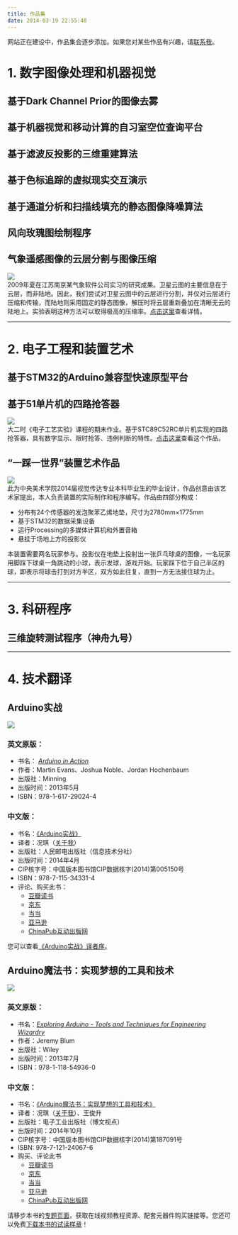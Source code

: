 ```yaml
---
title: 作品集
date: 2014-03-19 22:55:48
---
```


网站正在建设中，作品集会逐步添加。如果您对某些作品有兴趣，请[联系我](/about/)。

# 1. 数字图像处理和机器视觉

## 基于Dark Channel Prior的图像去雾

## 基于机器视觉和移动计算的自习室空位查询平台

## 基于滤波反投影的三维重建算法

## 基于色标追踪的虚拟现实交互演示

## 基于通道分析和扫描线填充的静态图像降噪算法

## 风向玫瑰图绘制程序

## 气象遥感图像的云层分割与图像压缩

![][nephogram]  
2009年夏在江苏南京某气象软件公司实习的研究成果。卫星云图的主要信息在于云层，而非陆地。因此，我们尝试对卫星云图中的云层进行分割，并仅对云层进行压缩和传输，而陆地则采用固定的静态图像，解压时将云层重新叠加在清晰无云的陆地上。实验表明这种方法可以取得极高的压缩率。[点击这里](/works/nephogram-image-compression.html)查看详情。

-----

# 2. 电子工程和装置艺术

## 基于STM32的Arduino兼容型快速原型平台

## 基于51单片机的四路抢答器

![][responder]  
大二时《电子工艺实验》课程的期末作业。基于STC89C52RC单片机实现的四路抢答器，具有数字显示、限时抢答、违例判断的特性。[点击这里](/works/8051-responder.html)查看这个作品。

## “一踩一世界”装置艺术作品

![][pingpong]  
此为中央美术学院2014届视觉传达专业本科毕业生的毕业设计，作品创意由该艺术家提出，本人负责装置的实际制作和程序编写。作品由四部分构成：

* 分布有24个传感器的发泡聚苯乙烯地垫，尺寸为2780mm×1775mm
* 基于STM32的数据采集设备
* 运行Processing的多媒体计算机和外置音箱
* 悬挂于场地上方的投影仪

本装置需要两名玩家参与。投影仪在地垫上投射出一张乒乓球桌的图像，一名玩家用脚踩下球桌一角跳动的小球，表示发球，游戏开始。玩家踩下位于自己半区的球，即表示将球击打到对方半区，双方如此往复，直到一方无法接住球为止。

<!-- [点击这里](/works/cafa-pingpong.html)查看更多详细信息。 -->


-----

# 3. 科研程序

## 三维旋转测试程序（神舟九号）

-----

# 4. 技术翻译

## Arduino实战

![][aia-cover]

### 英文原版：

* 书名： [*Arduino in Action*](http://www.manning.com/mevans/)
* 作者：Martin Evans、Joshua Noble、Jordan Hochenbaum
* 出版社：Minning
* 出版时间：2013年5月
* ISBN：978-1-617-29024-4

### 中文版：

* 书名：[《Arduino实战》](http://www.ptpress.com.cn/Book.aspx?id=37499)
* 译者：况琪（[关于我](/about/)）
* 出版社：人民邮电出版社（信息技术分社）
* 出版时间：2014年4月
* CIP核字号：中国版本图书馆CIP数据核字(2014)第005150号
* ISBN：978-7-115-34331-4
* 评论、购买此书：
	- [豆瓣读书](http://book.douban.com/subject/25856541/)
	- [京东](http://item.jd.com/11425435.html)
	- [当当](http://product.dangdang.com/23441437.html)
	- [亚马逊](http://www.amazon.cn/dp/B00J0DYAUY)
	- [ChinaPub互动出版网](http://product.china-pub.com/3769624)

您可以查看[《Arduino实战》译者序](/essay/arduino-in-action-translators-preface/)。

## Arduino魔法书：实现梦想的工具和技术

![][ea-cover]

### 英文原版：

* 书名：[*Exploring Arduino - Tools and Techniques for Engineering Wizardry*](http://as.wiley.com/WileyCDA/WileyTitle/productCd-1118549368.html)
* 作者：Jeremy Blum
* 出版社：Wiley
* 出版时间：2013年7月
* ISBN：978-1-118-54936-0

### 中文版：

* 书名：[《Arduino魔法书：实现梦想的工具和技术》](http://www.phei.com.cn/module/goods/wssd_content.jsp?bookid=41253)
* 译者：况琪（[关于我](/about/)）、王俊升
* 出版社：电子工业出版社（博文视点）
* 出版时间：2014年10月
* CIP核字号：中国版本图书馆CIP数据核字(2014)第187091号
* ISBN: 978-7-121-24067-6
* 购买、评论此书
	* [豆瓣读书](http://book.douban.com/subject/26108418/)
	* [京东](http://item.jd.com/11560655.html)
	* [当当](http://product.dangdang.com/23582796.html)
	* [亚马逊](http://www.amazon.cn/dp/B00OHZ9OYM)
	* [ChinaPub互动出版网](http://product.china-pub.com/4371011)

请移步本书的[专题页面](/arduino/)，获取在线视频教程资源、配套元器件购买链接等。您还可以免费[下载本书的试读样章](/arduino/exploring_arduino_preview.pdf)！


[aia-cover]: /images/aia-cover.png
[ea-cover]: /images/ea-cover.png
[nephogram]: /images/thumb_nephogram-image-compression-1.jpg
[responder]: /images/thumb_8051-responder-2.jpg
[pingpong]: /images/thumb_pingpong.jpg